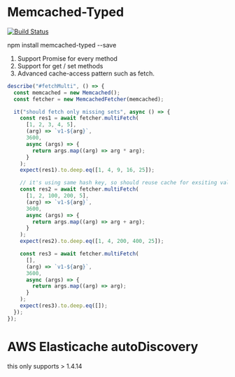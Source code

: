 # Memcached-Typed

[![Build Status](https://travis-ci.com/balmbees/memcached-typed.svg?branch=master)](https://travis-ci.com/balmbees/memcached-typed)

npm install memcached-typed --save

1. Support Promise for every method
2. Support <T> for get / set methods
3. Advanced cache-access pattern such as fetch.

```typescript
describe("#fetchMulti", () => {
  const memcached = new Memcached();
  const fetcher = new MemcachedFetcher(memcached);

  it("should fetch only missing sets", async () => {
    const res1 = await fetcher.multiFetch(
      [1, 2, 3, 4, 5],
      (arg) => `v1-${arg}`,
      3600,
      async (args) => {
        return args.map((arg) => arg * arg);
      }
    );
    expect(res1).to.deep.eq([1, 4, 9, 16, 25]);

    // it's using same hash key, so should reuse cache for exsiting values
    const res2 = await fetcher.multiFetch(
      [1, 2, 100, 200, 5],
      (arg) => `v1-${arg}`,
      3600,
      async (args) => {
        return args.map((arg) => arg + arg);
      }
    );
    expect(res2).to.deep.eq([1, 4, 200, 400, 25]);

    const res3 = await fetcher.multiFetch(
      [],
      (arg) => `v1-${arg}`,
      3600,
      async (args) => {
        return args.map((arg) => arg);
      }
    );
    expect(res3).to.deep.eq([]);
  });
});
```

# AWS Elasticache autoDiscovery

this only supports > 1.4.14
